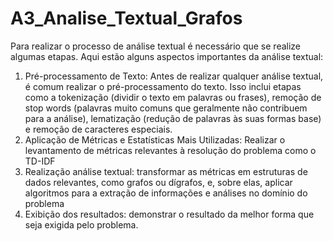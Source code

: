 # A3_Analise_Textual_Grafos

Para realizar o processo de análise textual é necessário que se realize algumas etapas. Aqui estão alguns aspectos importantes da análise textual:
1. Pré-processamento de Texto: Antes de realizar qualquer análise textual, é comum realizar o pré-processamento do texto. Isso inclui etapas como a tokenização (dividir o texto em palavras ou frases), remoção de stop words (palavras muito comuns que geralmente não contribuem para a análise), lematização (redução de palavras às suas formas base) e remoção de caracteres especiais.
2. Aplicação de Métricas e Estatísticas Mais Utilizadas: Realizar o levantamento de métricas relevantes à resolução do problema como o TD-IDF
3. Realização análise textual: transformar as métricas em estruturas de dados relevantes, como grafos ou dígrafos, e, sobre elas, aplicar algoritmos para a extração de informações e análises no domínio do problema
4. Exibição dos resultados: demonstrar o resultado da melhor forma que seja exigida pelo problema.

